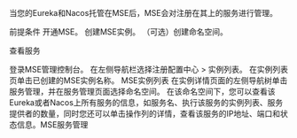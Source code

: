 当您的Eureka和Nacos托管在MSE后，MSE会对注册在其上的服务进行管理。


前提条件
开通MSE。
创建MSE实例。
（可选）创建命名空间。


查看服务

登录MSE管理控制台。
在左侧导航栏选择注册配置中心 > 实例列表。
在实例列表页单击已创建的MSE实例名称。
MSE实例列表
在实例详情页面的左侧导航树单击服务管理，并在服务管理页面选择命名空间。
在该命名空间下，您可以查看该Eureka或者Nacos上所有服务的信息，如服务名、执行该服务的实例列表、服务提供者的数量，同时您还可以单击操作列的详情，查看该服务的IP地址、端口和状态信息。MSE服务管理


